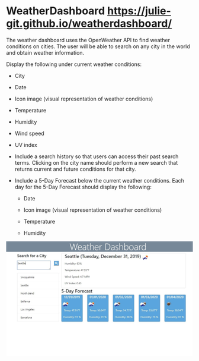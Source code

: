 # WeatherDashboard       https://julie-git.github.io/weatherdashboard/


<p>The weather dashboard uses the OpenWeather API to find weather conditions on cities.  The user will be able to search on any city in the world and obtain weather information.</p>

 Display the following under current weather conditions:

  * City

  * Date

  * Icon image (visual representation of weather conditions)

  * Temperature

  * Humidity

  * Wind speed

  * UV index

* Include a search history so that users can access their past search terms. Clicking on the city name should perform a new search that returns current and future conditions for that city. 

* Include a 5-Day Forecast below the current weather conditions. Each day for the 5-Day Forecast should display the following:

  * Date

  * Icon image (visual representation of weather conditions)

  * Temperature

  * Humidity

![Weather Dahboard](weatherdashboard.jpg)   